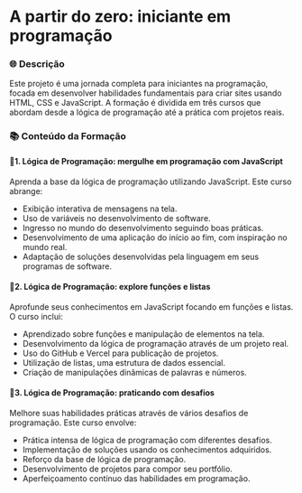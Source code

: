 # A partir do zero: iniciante em programação

### 🌐 Descrição

Este projeto é uma jornada completa para iniciantes na programação, focada em desenvolver habilidades fundamentais para criar sites usando HTML, CSS e JavaScript. A formação é dividida em três cursos que abordam desde a lógica de programação até a prática com projetos reais.

### 📚 Conteúdo da Formação

#### 🚀1. **Lógica de Programação: mergulhe em programação com JavaScript**
   Aprenda a base da lógica de programação utilizando JavaScript. Este curso abrange:
   - Exibição interativa de mensagens na tela.
   - Uso de variáveis no desenvolvimento de software.
   - Ingresso no mundo do desenvolvimento seguindo boas práticas.
   - Desenvolvimento de uma aplicação do início ao fim, com inspiração no mundo real.
   - Adaptação de soluções desenvolvidas pela linguagem em seus programas de software.

#### 🚀2. **Lógica de Programação: explore funções e listas**
   Aprofunde seus conhecimentos em JavaScript focando em funções e listas. O curso inclui:
   - Aprendizado sobre funções e manipulação de elementos na tela.
   - Desenvolvimento da lógica de programação através de um projeto real.
   - Uso do GitHub e Vercel para publicação de projetos.
   - Utilização de listas, uma estrutura de dados essencial.
   - Criação de manipulações dinâmicas de palavras e números.

#### 🚀3. **Lógica de Programação: praticando com desafios**
   Melhore suas habilidades práticas através de vários desafios de programação. Este curso envolve:
   - Prática intensa de lógica de programação com diferentes desafios.
   - Implementação de soluções usando os conhecimentos adquiridos.
   - Reforço da base de lógica de programação.
   - Desenvolvimento de projetos para compor seu portfólio.
   - Aperfeiçoamento contínuo das habilidades em programação.




